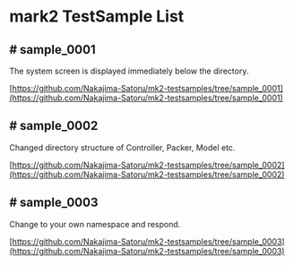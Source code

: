 # mark2 TestSample List

## # sample_0001

The system screen is displayed immediately below the directory.

[https://github.com/Nakajima-Satoru/mk2-testsamples/tree/sample_0001](https://github.com/Nakajima-Satoru/mk2-testsamples/tree/sample_0001)

## # sample_0002

Changed directory structure of Controller, Packer, Model etc.

[https://github.com/Nakajima-Satoru/mk2-testsamples/tree/sample_0002](https://github.com/Nakajima-Satoru/mk2-testsamples/tree/sample_0002)

## # sample_0003

Change to your own namespace and respond.

[https://github.com/Nakajima-Satoru/mk2-testsamples/tree/sample_0003](https://github.com/Nakajima-Satoru/mk2-testsamples/tree/sample_0003)

## # 